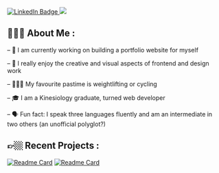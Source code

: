 <div id="header">
  <div id="badges">
    <a href="your-linkedin-URL">
      <img src="https://img.shields.io/badge/LinkedIn-blue?style=for-the-badge&logo=linkedin&logoColor=white" alt="LinkedIn Badge"/>
    </a>
    <a href="mailto:alisa.vorotyn@gmail.com">
      <img src="https://img.shields.io/badge/Gmail-D14836?style=for-the-badge&logo=gmail&logoColor=white"/>
    </a>
</div>
  <img src="https://komarev.com/ghpvc/?username=vorotyna&style=flat-square&color=blue" alt=""/>
</div>

## 👩🏻‍💻 About Me :
– 📍 I am currently working on building a portfolio website for myself

– 🎨 I really enjoy the creative and visual aspects of frontend and design work

– 🚴🏼‍♀️ My favourite pastime is weightlifting or cycling

– 🎓 I am a Kinesiology graduate, turned web developer

– 🗣 Fun fact: I speak three languages fluently and am an intermediate in two others (an unofficial polyglot?)

## 👉🏼 Recent Projects :
[![Readme Card](https://github-readme-stats.vercel.app/api/pin/?username=vorotyna&repo=sportami&theme=apprentice)](https://github.com/anuraghazra/github-readme-stats)
[![Readme Card](https://github-readme-stats.vercel.app/api/pin/?username=vorotyna&repo=granny-on-the-go&theme=apprentice)](https://github.com/anuraghazra/github-readme-stats)
